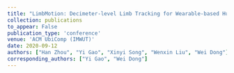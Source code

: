```yaml
---
title: "LimbMotion: Decimeter-level Limb Tracking for Wearable-based Human-Computer Interaction"
collection: publications
to_appear: False
publication_type: 'conference'
venue: 'ACM UbiComp (IMWUT)'
date: 2020-09-12
authors: ["Han Zhou", "Yi Gao", "Xinyi Song", "Wenxin Liu", "Wei Dong"]
corresponding_authors: ["Yi Gao", "Wei Dong"]
---
```


